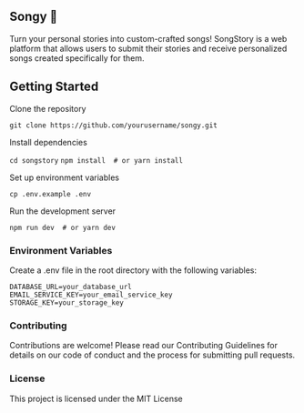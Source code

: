 ## Songy 🎵
Turn your personal stories into custom-crafted songs! SongStory is a web platform that allows users to submit their stories and receive personalized songs created specifically for them.

## Getting Started

Clone the repository

```git clone https://github.com/yourusername/songy.git```

Install dependencies

```cd songstory```
```npm install  # or yarn install```

Set up environment variables

```cp .env.example .env```

Run the development server

```npm run dev  # or yarn dev```

### Environment Variables

Create a .env file in the root directory with the following variables:

```env
DATABASE_URL=your_database_url
EMAIL_SERVICE_KEY=your_email_service_key
STORAGE_KEY=your_storage_key

```

### Contributing
Contributions are welcome! Please read our Contributing Guidelines for details on our code of conduct and the process for submitting pull requests.

### License
This project is licensed under the MIT License
